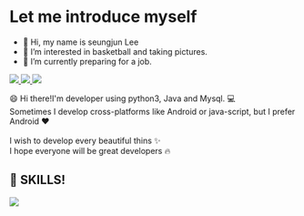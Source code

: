 # Let me introduce myself
- 👋 Hi, my name is seungjun Lee
- 👀 I’m interested in basketball and taking pictures.
- 🌱 I’m currently preparing for a job.

<a href="https://www.instagram.com/ls__junjun/" target="_blank">
  <img src="https://img.shields.io/badge/Instagram-E4405F?style=flat-square&logo=Instagram&logoColor=white"/>
</a>

<a href="mailto:tmdwns2595@gmail.com" target="_blank">
  <img src="https://img.shields.io/badge/Gmail-EA4335?style=flat-square&logo=Gmail&logoColor=white"/>
</a>

<a href="https://www.facebook.com/profile.php?id=100005816950372" target="_blank">
  <img src="https://img.shields.io/badge/Facebook-1877F2?style=flat-square&logo=Facebook&logoColor=white"/>
</a><br/>

:smile: Hi there!I'm developer using python3, Java and Mysql. :computer:<br/>
Sometimes I develop cross-platforms like Android or java-script, but I prefer Android :heart:<br/><br/>
I wish to develop every beautiful thins :sparkles:</br>
I hope everyone will be great developers :fire:

## :muscle: SKILLS!
<img src="https://img.shields.io/badge/Android-3DDC84?style=flat-square&logo=Android&logoColor=white"/>
